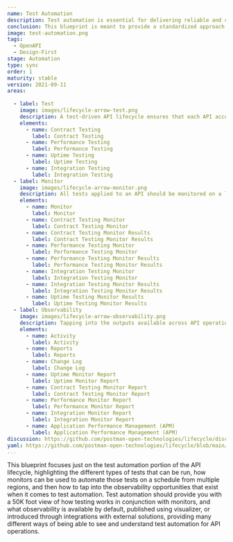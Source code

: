 ```yaml
---
name: Test Automation
description: Test automation is essential for delivering reliable and consistent APIs at scale across the enterprise. This is a blueprint for walking through the base of how test automation can work as part of a well defined API lifecycle, helping teams standardize how they approach testing APIs.
conclusion: This blueprint is meant to provide a standardized approach to automating the testing of APIs across operations as part of a standardized API lifecycle. Each element within this blueprint works to provide a simple overview of what is involved across the entire life of an API, with more detail present on the detail page for each element (if you are viewing this on the API lifecycle project site). If you are reading this via a PDF or printed version you can visit the landing page for this blueprint to access more information and view specific actions you might possibly consider taking as part of applying each element of this proposed lifecycle within your own operations. This blueprint is a living document and will continue to evolve and be added to over time based upon feedback from readers. If you have any questions, feedback, or feel like there is more information you need, feel free to jump on the Github discussion for this blueprint, or any of the individual elements present--the value this blueprint provides is actively defined by the feedback community members like you.
image: test-automation.png
tags:
  - OpenAPI
  - Design-First
stage: Automation
type: sync
order: 1
maturity: stable
version: 2021-09-11
areas:  
   
  - label: Test
    image: images/lifecycle-arrow-test.png
    description: A test-driven API lifecycle ensures that each API accomplishes the intended purpose it was developed for, providing manual and automated ways to ensure an API hasn't changed unexpectedly, is as performant as required, and meets the security expectations of everyone involved, helping establish a high quality of service consistently across all APIs.
    elements:
      - name: Contract Testing
        label: Contract Testing   
      - name: Performance Testing
        label: Performance Testing       
      - name: Uptime Testing
        label: Uptime Testing       
      - name: Integration Testing
        label: Integration Testing      
  - label: Monitor
    image: images/lifecycle-arrow-monitor.png
    description: All tests applied to an API should be monitored on a logical schedule and from relevant geographic regions, monitoring that APIs aren't breaking their contract, falling below their agreed upon service level agreement (SLA), or becoming a security risk, helping automate the quality of service across APIs in a way that allows teams to be as productive as possible.
    elements:
      - name: Monitor
        label: Monitor
      - name: Contract Testing Monitor
        label: Contract Testing Monitor  
      - name: Contract Testing Monitor Results
        label: Contract Testing Monitor Results           
      - name: Performance Testing Monitor
        label: Performance Testing Monitor  
      - name: Performance Testing Monitor Results   
        label: Performance Testing Monitor Results                             
      - name: Integration Testing Monitor
        label: Integration Testing Monitor   
      - name: Integration Testing Monitor Results
        label: Integration Testing Monitor Results   
      - name: Uptime Testing Monitor Results
        label: Uptime Testing Monitor Results                           
  - label: Observability
    image: images/lifecycle-arrow-observability.png
    description: Tapping into the outputs available across API operations to understand what is happening with individual APIs throughout their lifecycle, but also in aggregate for domains, teams, and other logical groups, helping make API operations more visible in real time.
    elements:
      - name: Activity
        label: Activity 
      - name: Reports
        label: Reports
      - name: Change Log
        label: Change Log      
      - name: Uptime Monitor Report
        label: Uptime Monitor Report   
      - name: Contract Testing Monitor Report
        label: Contract Testing Monitor Report    
      - name: Performance Monitor Report
        label: Performance Monitor Report   
      - name: Integration Monitor Report
        label: Integration Monitor Report           
      - name: Application Performance Management (APM)  
        label: Application Performance Management (APM)          
discussion: https://github.com/postman-open-technologies/lifecycle/discussions/33
yaml: https://github.com/postman-open-technologies/lifecycle/blob/main/_blueprints/test-automation.md
...
```

This blueprint focuses just on the test automation portion of the API lifecycle, highlighting the different types of tests that can be run, how monitors can be used to automate those tests on a schedule from multiple regions, and then how to tap into the observability opportunities that exist when it comes to test automation. Test automation should provide you with a 50K foot view of how testing works in conjunction with monitors, and what observability is available by default, published using visualizer, or introduced through integrations with external solutions, providing many different ways of being able to see and understand test automation for API operations.